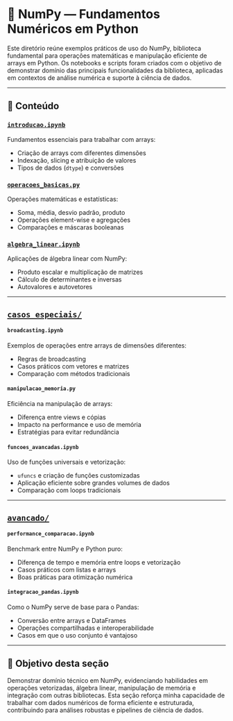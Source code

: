 # 🧮 NumPy — Fundamentos Numéricos em Python

Este diretório reúne exemplos práticos de uso do NumPy, biblioteca fundamental para operações matemáticas e manipulação eficiente de arrays em Python. Os notebooks e scripts foram criados com o objetivo de demonstrar domínio das principais funcionalidades da biblioteca, aplicadas em contextos de análise numérica e suporte à ciência de dados.

---

## 🧠 Conteúdo

### [`introducao.ipynb`](https://github.com/Marlon99henrique/python-data-science/blob/main/02_bibliotecas/numpy/introducao.ipynb)
Fundamentos essenciais para trabalhar com arrays:

- Criação de arrays com diferentes dimensões  
- Indexação, slicing e atribuição de valores  
- Tipos de dados (`dtype`) e conversões  

### [`operacoes_basicas.py`](https://github.com/Marlon99henrique/python-data-science/blob/main/02_bibliotecas/numpy/operacoes_basicas.py)
Operações matemáticas e estatísticas:

- Soma, média, desvio padrão, produto  
- Operações element-wise e agregações  
- Comparações e máscaras booleanas  

### [`algebra_linear.ipynb`](https://github.com/Marlon99henrique/python-data-science/blob/main/02_bibliotecas/numpy/algebra_linear.ipynb)
Aplicações de álgebra linear com NumPy:

- Produto escalar e multiplicação de matrizes  
- Cálculo de determinantes e inversas  
- Autovalores e autovetores  

---

## [`casos_especiais/`](https://github.com/Marlon99henrique/python-data-science/tree/main/02_bibliotecas/numpy/casos_especias)

#### `broadcasting.ipynb`
Exemplos de operações entre arrays de dimensões diferentes:

- Regras de broadcasting  
- Casos práticos com vetores e matrizes  
- Comparação com métodos tradicionais  

#### `manipulacao_memoria.py`
Eficiência na manipulação de arrays:

- Diferença entre views e cópias  
- Impacto na performance e uso de memória  
- Estratégias para evitar redundância  

#### `funcoes_avancadas.ipynb`
Uso de funções universais e vetorização:

- `ufuncs` e criação de funções customizadas  
- Aplicação eficiente sobre grandes volumes de dados  
- Comparação com loops tradicionais  

---

## [`avancado/`](https://github.com/Marlon99henrique/python-data-science/tree/main/02_bibliotecas/numpy/avancado)

#### `performance_comparacao.ipynb`
Benchmark entre NumPy e Python puro:

- Diferença de tempo e memória entre loops e vetorização  
- Casos práticos com listas e arrays  
- Boas práticas para otimização numérica  

#### `integracao_pandas.ipynb`
Como o NumPy serve de base para o Pandas:

- Conversão entre arrays e DataFrames  
- Operações compartilhadas e interoperabilidade  
- Casos em que o uso conjunto é vantajoso  

---

## 🎯 Objetivo desta seção

Demonstrar domínio técnico em NumPy, evidenciando habilidades em operações vetorizadas, álgebra linear, manipulação de memória e integração com outras bibliotecas. Esta seção reforça minha capacidade de trabalhar com dados numéricos de forma eficiente e estruturada, contribuindo para análises robustas e pipelines de ciência de dados.
